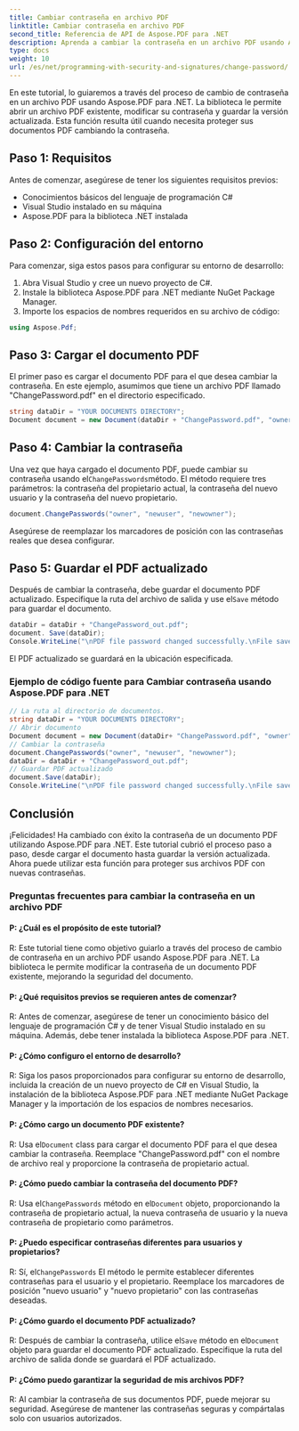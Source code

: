 ```yaml
---
title: Cambiar contraseña en archivo PDF
linktitle: Cambiar contraseña en archivo PDF
second_title: Referencia de API de Aspose.PDF para .NET
description: Aprenda a cambiar la contraseña en un archivo PDF usando Aspose.PDF para .NET.
type: docs
weight: 10
url: /es/net/programming-with-security-and-signatures/change-password/
---
```

En este tutorial, lo guiaremos a través del proceso de cambio de contraseña en un archivo PDF usando Aspose.PDF para .NET. La biblioteca le permite abrir un archivo PDF existente, modificar su contraseña y guardar la versión actualizada. Esta función resulta útil cuando necesita proteger sus documentos PDF cambiando la contraseña.

## Paso 1: Requisitos

Antes de comenzar, asegúrese de tener los siguientes requisitos previos:

- Conocimientos básicos del lenguaje de programación C#
- Visual Studio instalado en su máquina
- Aspose.PDF para la biblioteca .NET instalada

## Paso 2: Configuración del entorno

Para comenzar, siga estos pasos para configurar su entorno de desarrollo:

1. Abra Visual Studio y cree un nuevo proyecto de C#.
2. Instale la biblioteca Aspose.PDF para .NET mediante NuGet Package Manager.
3. Importe los espacios de nombres requeridos en su archivo de código:

```csharp
using Aspose.Pdf;
```

## Paso 3: Cargar el documento PDF

El primer paso es cargar el documento PDF para el que desea cambiar la contraseña. En este ejemplo, asumimos que tiene un archivo PDF llamado "ChangePassword.pdf" en el directorio especificado.

```csharp
string dataDir = "YOUR DOCUMENTS DIRECTORY";
Document document = new Document(dataDir + "ChangePassword.pdf", "owner");
```

## Paso 4: Cambiar la contraseña

 Una vez que haya cargado el documento PDF, puede cambiar su contraseña usando el`ChangePasswords`método. El método requiere tres parámetros: la contraseña del propietario actual, la contraseña del nuevo usuario y la contraseña del nuevo propietario.

```csharp
document.ChangePasswords("owner", "newuser", "newowner");
```

Asegúrese de reemplazar los marcadores de posición con las contraseñas reales que desea configurar.

## Paso 5: Guardar el PDF actualizado

 Después de cambiar la contraseña, debe guardar el documento PDF actualizado. Especifique la ruta del archivo de salida y use el`Save` método para guardar el documento.

```csharp
dataDir = dataDir + "ChangePassword_out.pdf";
document. Save(dataDir);
Console.WriteLine("\nPDF file password changed successfully.\nFile saved at " + dataDir);
```

El PDF actualizado se guardará en la ubicación especificada.

### Ejemplo de código fuente para Cambiar contraseña usando Aspose.PDF para .NET 
```csharp
// La ruta al directorio de documentos.
string dataDir = "YOUR DOCUMENTS DIRECTORY";
// Abrir documento
Document document = new Document(dataDir+ "ChangePassword.pdf", "owner");
// Cambiar la contraseña
document.ChangePasswords("owner", "newuser", "newowner");
dataDir = dataDir + "ChangePassword_out.pdf";
// Guardar PDF actualizado
document.Save(dataDir);
Console.WriteLine("\nPDF file password changed successfully.\nFile saved at " + dataDir);
```

## Conclusión

¡Felicidades! Ha cambiado con éxito la contraseña de un documento PDF utilizando Aspose.PDF para .NET. Este tutorial cubrió el proceso paso a paso, desde cargar el documento hasta guardar la versión actualizada. Ahora puede utilizar esta función para proteger sus archivos PDF con nuevas contraseñas.

### Preguntas frecuentes para cambiar la contraseña en un archivo PDF

#### P: ¿Cuál es el propósito de este tutorial?

R: Este tutorial tiene como objetivo guiarlo a través del proceso de cambio de contraseña en un archivo PDF usando Aspose.PDF para .NET. La biblioteca le permite modificar la contraseña de un documento PDF existente, mejorando la seguridad del documento.

#### P: ¿Qué requisitos previos se requieren antes de comenzar?

R: Antes de comenzar, asegúrese de tener un conocimiento básico del lenguaje de programación C# y de tener Visual Studio instalado en su máquina. Además, debe tener instalada la biblioteca Aspose.PDF para .NET.

#### P: ¿Cómo configuro el entorno de desarrollo?

R: Siga los pasos proporcionados para configurar su entorno de desarrollo, incluida la creación de un nuevo proyecto de C# en Visual Studio, la instalación de la biblioteca Aspose.PDF para .NET mediante NuGet Package Manager y la importación de los espacios de nombres necesarios.

#### P: ¿Cómo cargo un documento PDF existente?

 R: Usa el`Document` class para cargar el documento PDF para el que desea cambiar la contraseña. Reemplace "ChangePassword.pdf" con el nombre de archivo real y proporcione la contraseña de propietario actual.

#### P: ¿Cómo puedo cambiar la contraseña del documento PDF?

 R: Usa el`ChangePasswords` método en el`Document` objeto, proporcionando la contraseña de propietario actual, la nueva contraseña de usuario y la nueva contraseña de propietario como parámetros.

#### P: ¿Puedo especificar contraseñas diferentes para usuarios y propietarios?

 R: Sí, el`ChangePasswords` El método le permite establecer diferentes contraseñas para el usuario y el propietario. Reemplace los marcadores de posición "nuevo usuario" y "nuevo propietario" con las contraseñas deseadas.

#### P: ¿Cómo guardo el documento PDF actualizado?

 R: Después de cambiar la contraseña, utilice el`Save` método en el`Document` objeto para guardar el documento PDF actualizado. Especifique la ruta del archivo de salida donde se guardará el PDF actualizado.

#### P: ¿Cómo puedo garantizar la seguridad de mis archivos PDF?

R: Al cambiar la contraseña de sus documentos PDF, puede mejorar su seguridad. Asegúrese de mantener las contraseñas seguras y compártalas solo con usuarios autorizados.